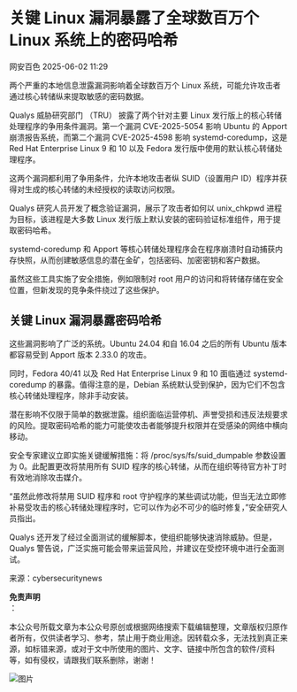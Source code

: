 #  关键 Linux 漏洞暴露了全球数百万个 Linux 系统上的密码哈希   
 网安百色   2025-06-02 11:29  
  
两个严重的本地信息泄露漏洞影响着全球数百万个 Linux 系统，可能允许攻击者通过核心转储纵来提取敏感的密码数据。  
  
Qualys 威胁研究部门 （TRU） 披露了两个针对主要 Linux 发行版上的核心转储处理程序的争用条件漏洞。第一个漏洞 CVE-2025-5054 影响 Ubuntu 的 Apport 崩溃报告系统，而第二个漏洞 CVE-2025-4598 影响 systemd-coredump，这是 Red Hat Enterprise Linux 9 和 10 以及 Fedora 发行版中使用的默认核心转储处理程序。  
  
这两个漏洞都利用了争用条件，允许本地攻击者纵 SUID（设置用户 ID）程序并获得对生成的核心转储的未经授权的读取访问权限。  
  
Qualys 研究人员开发了概念验证漏洞，展示了攻击者如何以 unix_chkpwd 进程为目标，该进程是大多数 Linux 发行版上默认安装的密码验证标准组件，用于提取密码哈希。  
  
systemd-coredump 和 Apport 等核心转储处理程序会在程序崩溃时自动捕获内存快照，从而创建敏感信息的潜在金矿，包括密码、加密密钥和客户数据。  
  
虽然这些工具实施了安全措施，例如限制对 root 用户的访问和将转储存储在安全位置，但新发现的竞争条件绕过了这些保护。  
## 关键 Linux 漏洞暴露密码哈希  
  
这些漏洞影响了广泛的系统。Ubuntu 24.04 和自 16.04 之后的所有 Ubuntu 版本都容易受到 Apport 版本 2.33.0 的攻击。  
  
同时，Fedora 40/41 以及 Red Hat Enterprise Linux 9 和 10 面临通过 systemd-coredump 的暴露。值得注意的是，Debian 系统默认受到保护，因为它们不包含核心转储处理程序，除非手动安装。  
  
潜在影响不仅限于简单的数据泄露。组织面临运营停机、声誉受损和违反法规要求的风险。提取密码哈希的能力可能使攻击者能够提升权限并在受感染的网络中横向移动。  
  
安全专家建议立即实施关键缓解措施：将 /proc/sys/fs/suid_dumpable 参数设置为 0。此配置更改将禁用所有 SUID 程序的核心转储，从而在组织等待官方补丁时有效地消除攻击媒介。  
  
“虽然此修改将禁用 SUID 程序和 root 守护程序的某些调试功能，但当无法立即修补易受攻击的核心转储处理程序时，它可以作为必不可少的临时修复，”安全研究人员指出。  
  
Qualys 还开发了经过全面测试的缓解脚本，使组织能够快速消除威胁。但是，Qualys 警告说，广泛实施可能会带来运营风险，并建议在受控环境中进行全面测试。  
  
来源：cybersecuritynews  
  
**免责声明**  
：  
  
本公众号所载文章为本公众号原创或根据网络搜索下载编辑整理，文章版权归原作者所有，仅供读者学习、参考，禁止用于商业用途。因转载众多，无法找到真正来源，如标错来源，或对于文中所使用的图片、文字、链接中所包含的软件/资料等，如有侵权，请跟我们联系删除，谢谢！  
  
![图片](https://mmbiz.qpic.cn/mmbiz_jpg/1QIbxKfhZo5lNbibXUkeIxDGJmD2Md5vKicbNtIkdNvibicL87FjAOqGicuxcgBuRjjolLcGDOnfhMdykXibWuH6DV1g/640?wx_fmt=other&from=appmsg&wxfrom=5&wx_lazy=1&wx_co=1&tp=webp "")  
  
